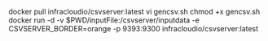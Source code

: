 docker pull infracloudio/csvserver:latest
vi gencsv.sh
chmod +x gencsv.sh
docker run -d -v $PWD/inputFile:/csvserver/inputdata -e CSVSERVER_BORDER=orange -p 9393:9300 infracloudio/csvserver:latest

